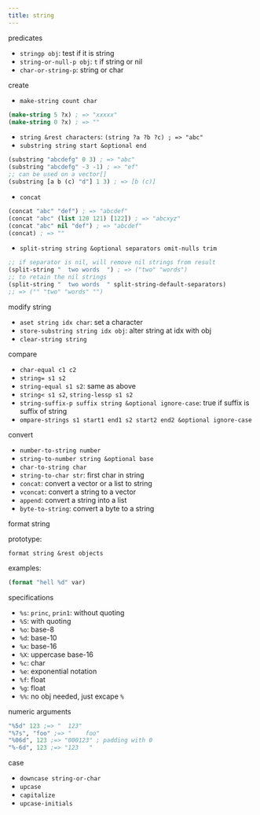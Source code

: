 ```yaml
---
title: string
---
```


predicates

* `stringp obj`: test if it is string
* `string-or-null-p obj`: `t` if string or nil
* `char-or-string-p`: string or char

create

* `make-string count char`

```lisp
(make-string 5 ?x) ; => "xxxxx"
(make-string 0 ?x) ; => ""
```

* `string &rest characters`: `(string ?a ?b ?c) ; => "abc"`
* `substring string start &optional end`
```lisp
(substring "abcdefg" 0 3) ; => "abc"
(substring "abcdefg" -3 -1) ; => "ef"
;; can be used on a vector[]
(substring [a b (c) "d"] 1 3) ; => [b (c)]
```

* `concat`

```lisp
(concat "abc" "def") ; => "abcdef"
(concat "abc" (list 120 121) [122]) ; => "abcxyz"
(concat "abc" nil "def") ; => "abcdef"
(concat) ; => ""
```

* `split-string string &optional separators omit-nulls trim`

```lisp
;; if separator is nil, will remove nil strings from result
(split-string "  two words  ") ; => ("two" "words")
;; to retain the nil strings
(split-string "  two words  " split-string-default-separators)
;; => ("" "two" "words" "")
```

modify string

* `aset string idx char`: set a character
* `store-substring string idx obj`: alter string at idx with obj
* `clear-string string`

compare

* `char-equal c1 c2`
* `string= s1 s2`
* `string-equal s1 s2`: same as above
* `string< s1 s2`, `string-lessp s1 s2`
* `string-suffix-p suffix string &optional ignore-case`: true if suffix is suffix of string
* `ompare-strings s1 start1 end1 s2 start2 end2 &optional ignore-case`

convert

* `number-to-string number`
* `string-to-number string &optional base`
* `char-to-string char`
* `string-to-char str`: first char in string
* `concat`: convert a vector or a list to string
* `vconcat`: convert a string to a vector
* `append`: convert a string into a list
* `byte-to-string`: convert a byte to a string

format string

prototype:

```
format string &rest objects
```

examples:

```lisp
(format "hell %d" var)
```

specifications

* `%s`: `princ`, `prin1`: without quoting
* `%S`: with quoting
* `%o`: base-8
* `%d`: base-10
* `%x`: base-16
* `%X`: uppercase base-16
* `%c`: char
* `%e`: exponential notation
* `%f`: float
* `%g`: float
* `%%`: no obj needed, just excape `%`

numeric arguments

```lisp
"%5d" 123 ;=> "  123"
"%7s", "foo" ;=> "    foo"
"%06d", 123 ;=> "000123" ; padding with 0
"%-6d", 123 ;=> "123   "
```

case

* `downcase string-or-char`
* `upcase`
* `capitalize`
* `upcase-initials`
